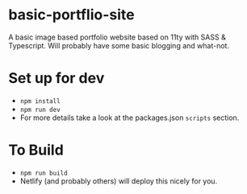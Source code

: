 # basic-portflio-site
A basic image based portfolio website based on 11ty with SASS & Typescript. Will probably have some basic blogging and what-not.

# Set up for dev
- `npm install`
- `npm run dev`
- For more details take a look at the packages.json `scripts` section.

# To Build
- `npm run build`
- Netlify (and probably others) will deploy this nicely for you.